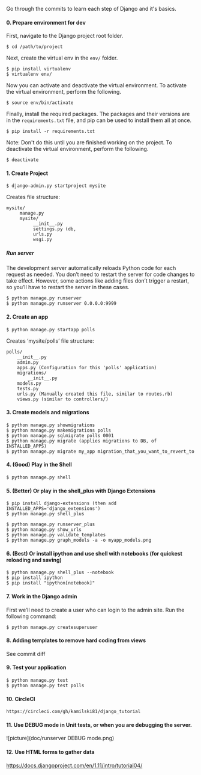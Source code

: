 Go through the commits to learn each step of Django and it's basics. 

#### 0. Prepare environment for dev
First, navigate to the Django project root folder.

```
$ cd /path/to/project
```

Next, create the virtual env in the `env/` folder.

```
$ pip install virtualenv
$ virtualenv env/
```

Now you can activate and deactivate the virtual environment. To activate
the virtual environment, perform the following.

```
$ source env/bin/activate
```

Finally, install the required packages. The packages and their versions are
in the `requirements.txt` file, and pip can be used to install them all
at once.

```
$ pip install -r requirements.txt
```
Note: Don't do this until you are finished working on the project. To
deactivate the virtual environment, perform the following.

```
$ deactivate
```


#### 1.  Create Project
```
$ django-admin.py startproject mysite
```

Creates file structure:
```
mysite/
     manage.py
     mysite/
          __init__.py
          settings.py (db, 
          urls.py
          wsgi.py
```



##### Run server

The development server automatically reloads Python code for each request as needed. You don’t need to restart the server for code changes to take effect. However, some actions like adding files don’t trigger a restart, so you’ll have to restart the server in these cases.

```
$ python manage.py runserver
$ python manage.py runserver 0.0.0.0:9999
```

#### 2. Create an app 

```
$ python manage.py startapp polls 
```

Creates ‘mysite/polls’ file structure:
```
polls/
    __init__.py
    admin.py
    apps.py (Configuration for this 'polls' application)
    migrations/
        __init__.py
    models.py
    tests.py
    urls.py (Manually created this file, similar to routes.rb)
    views.py (similar to controllers/)
```

#### 3. Create models and migrations

```
$ python manage.py showmigrations
$ python manage.py makemigrations polls
$ python manage.py sqlmigrate polls 0001
$ python manage.py migrate (applies migrations to DB, of INSTALLED_APPS)
$ python manage.py migrate my_app migration_that_you_want_to_revert_to
```

#### 4. (Good) Play in the Shell

```
$ python manage.py shell
```

#### 5. (Better) Or play in the shell_plus with Django Extensions

```
$ pip install django-extensions (then add INSTALLED_APPS='django_extensions')  
$ python manage.py shell_plus

$ python manage.py runserver_plus
$ python manage.py show_urls
$ python manage.py validate_templates
$ python manage.py graph_models -a -o myapp_models.png
```

#### 6. (Best) Or install ipython and use shell with notebooks (for quickest reloading and saving)

```
$ python manage.py shell_plus --notebook
$ pip install ipython
$ pip install "ipython[notebook]"
```

#### 7. Work in the Django admin

First we’ll need to create a user who can login to the admin site. Run the following command:
```
$ python manage.py createsuperuser
```

#### 8. Adding templates to remove hard coding from views
 See commit diff

#### 9. Test your application
```
$ python manage.py test
$ python manage.py test polls
```

#### 10. CircleCI
```
https://circleci.com/gh/kamilski81/django_tutorial
```

#### 11. Use DEBUG mode in Unit tests, or when you are debugging the server.

![picture](doc/runserver DEBUG mode.png)

#### 12. Use HTML forms to gather data
https://docs.djangoproject.com/en/1.11/intro/tutorial04/